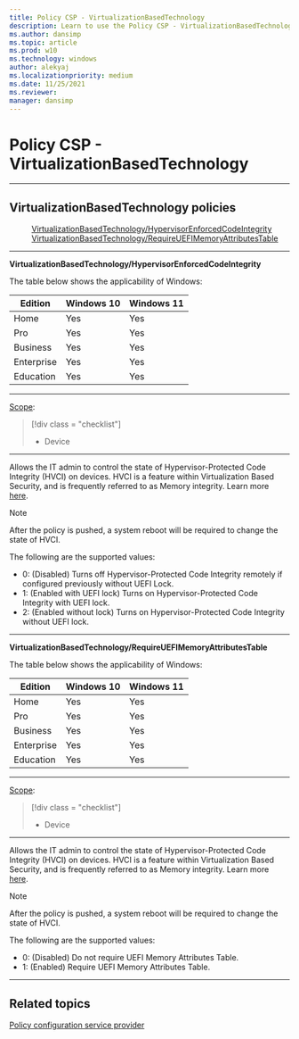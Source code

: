 ```yaml
---
title: Policy CSP - VirtualizationBasedTechnology
description: Learn to use the Policy CSP - VirtualizationBasedTechnology setting to control the state of Hypervisor-protected Code Integrity (HVCI) on devices.
ms.author: dansimp
ms.topic: article
ms.prod: w10
ms.technology: windows
author: alekyaj
ms.localizationpriority: medium
ms.date: 11/25/2021
ms.reviewer: 
manager: dansimp
---
```


# Policy CSP - VirtualizationBasedTechnology

<hr/>

<!--Policies-->
## VirtualizationBasedTechnology policies

<dl>
  <dd>
    <a href="#virtualizationbasedtechnology-hypervisorenforcedcodeintegrity">VirtualizationBasedTechnology/HypervisorEnforcedCodeIntegrity</a>
  </dd>
  <dd>
    <a href="#virtualizationbasedtechnology-requireuefimemoryattributestable">VirtualizationBasedTechnology/RequireUEFIMemoryAttributesTable</a>
  </dd>
</dl>

<hr/>

<!--Policy-->
<a href="" id="virtualizationbasedtechnology-hypervisorenforcedcodeintegrity"></a>**VirtualizationBasedTechnology/HypervisorEnforcedCodeIntegrity**  

<!--SupportedSKUs-->
The table below shows the applicability of Windows:

|Edition|Windows 10|Windows 11|
|--- |--- |--- |
|Home|Yes|Yes|
|Pro|Yes|Yes|
|Business|Yes|Yes|
|Enterprise|Yes|Yes|
|Education|Yes|Yes|

<!--/SupportedSKUs-->
<hr/>

<!--Scope-->
[Scope](./policy-configuration-service-provider.md#policy-scope):

> [!div class = "checklist"]
> * Device

<hr/>

<!--/Scope-->
<!--Description-->
Allows the IT admin to control the state of Hypervisor-Protected Code Integrity (HVCI) on devices. HVCI is a feature within Virtualization Based Security, and is frequently referred to as Memory integrity. Learn more [here](/windows-hardware/design/device-experiences/oem-vbs).

>[!NOTE]
>After the policy is pushed, a system reboot will be required to change the state of HVCI.

<!--/Description-->
<!--SupportedValues-->
The following are the supported values:

- 0: (Disabled) Turns off Hypervisor-Protected Code Integrity remotely if configured previously without UEFI Lock.
- 1: (Enabled with UEFI lock) Turns on Hypervisor-Protected Code Integrity with UEFI lock.
- 2: (Enabled without lock) Turns on Hypervisor-Protected Code Integrity without UEFI lock.

<!--/SupportedValues-->
<!--Example-->

<!--/Example-->
<!--Validation-->

<!--/Validation-->
<!--/Policy-->
<hr/>

<!--Policy-->
<a href="" id="virtualizationbasedtechnology-requireuefimemoryattributestable"></a>**VirtualizationBasedTechnology/RequireUEFIMemoryAttributesTable**  

<!--SupportedSKUs-->
The table below shows the applicability of Windows:

|Edition|Windows 10|Windows 11|
|--- |--- |--- |
|Home|Yes|Yes|
|Pro|Yes|Yes|
|Business|Yes|Yes|
|Enterprise|Yes|Yes|
|Education|Yes|Yes|

<!--/SupportedSKUs-->
<hr/>

<!--Scope-->
[Scope](./policy-configuration-service-provider.md#policy-scope):

> [!div class = "checklist"]
> * Device

<hr/>

<!--/Scope-->
<!--Description-->
Allows the IT admin to control the state of Hypervisor-Protected Code Integrity (HVCI) on devices. HVCI is a feature within Virtualization Based Security, and is frequently referred to as Memory integrity. Learn more [here](/windows-hardware/design/device-experiences/oem-vbs).

>[!NOTE]
>After the policy is pushed, a system reboot will be required to change the state of HVCI.

<!--/Description-->
<!--SupportedValues-->

The following are the supported values:

- 0: (Disabled) Do not require UEFI Memory Attributes Table.
- 1: (Enabled) Require UEFI Memory Attributes Table.

<!--/SupportedValues-->
<!--Example-->

<!--/Example-->
<!--Validation-->

<!--/Validation-->
<!--/Policy-->
<hr/>

<!--/Policies-->

## Related topics

[Policy configuration service provider](policy-configuration-service-provider.md)